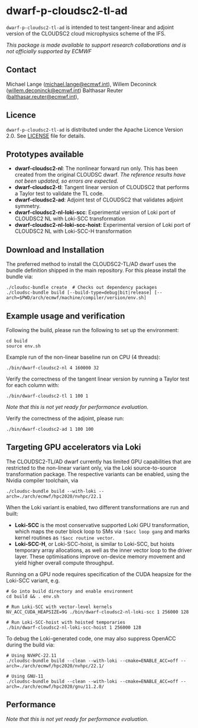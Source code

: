 # dwarf-p-cloudsc2-tl-ad

`dwarf-p-cloudsc2-tl-ad` is intended to test tangent-linear and adjoint
version of the CLOUDSC2 cloud microphysics scheme of the IFS.

*This package is made available to support research collaborations and is not
officially supported by ECMWF*

## Contact

Michael Lange (michael.lange@ecmwf.int),
Willem Deconinck (willem.deconinck@ecmwf.int)
Balthasar Reuter (balthasar.reuter@ecmwf.int),

## Licence

`dwarf-p-cloudsc2-tl-ad` is distributed under the Apache Licence Version 2.0.
See [LICENSE](LICENSE) file for details.

## Prototypes available

- **dwarf-cloudsc2-nl**: The nonlinear forward run only. This has been created
  from the original CLOUDSC dwarf. _The reference results have not been updated,
  so errors are expected._
- **dwarf-cloudsc2-tl**: Tangent linear version of CLOUDSC2 that performs a Taylor
  test to validate the TL code.
- **dwarf-cloudsc2-ad**: Adjoint test of CLOUDSC2 that validates adjoint symmetry.
- **dwarf-cloudsc2-nl-loki-scc**: Experimental version of Loki port of CLOUDSC2 NL with Loki-SCC transformation
- **dwarf-cloudsc2-nl-loki-scc-hoist**: Experimental version of Loki port of CLOUDSC2 NL with Loki-SCC-H transformation

## Download and Installation

The preferred method to install the CLOUDSC2-TL/AD dwarf uses the bundle
definition shipped in the main repository. For this please
install the bundle via:
```
./cloudsc-bundle create  # Checks out dependency packages
./cloudsc-bundle build [--build-type=debug|bit|release] [--arch=$PWD/arch/ecmwf/machine/compiler/version/env.sh]
```

## Example usage and verification

Following the build, please run the following to set up the environment:
```
cd build
source env.sh
```

Example run of the non-linear baseline run on CPU (4 threads):
```
./bin/dwarf-cloudsc2-nl 4 160000 32
```

Verify the correctness of the tangent linear version by running a
Taylor test for each column with:
```
./bin/dwarf-cloudsc2-tl 1 100 1
```
_Note that this is not yet ready for performance evaluation._

Verify the correctness of the adjoint, please run:
```
./bin/dwarf-cloudsc2-ad 1 100 100
```

## Targeting GPU accelerators via Loki

The CLOUDSC2-TL/AD dwarf currently has limited GPU capabilities that
are restricted to the non-linear variant only, via the Loki
source-to-source transformation package. The respective variants can
be enabled, using the Nvidia compiler toolchain, via
```
./cloudsc-bundle build --with-loki --arch=./arch/ecmwf/hpc2020/nvhpc/22.1
```

When the Loki variant is enabled, two different transformations are run and built:
* **Loki-SCC** is the most conservative supported Loki GPU
  transformation, which maps the outer block loop to SMs via `!$acc
  loop gang` and marks kernel routines as `!$acc routine vector`.
* **Loki-SCC-H**, or Loki-SCC-hoist, is similar to Loki-SCC, but
  hoists temporary array allocations, as well as the inner vector
  loop to the driver layer. These optimisations improve on-device
  memory movement and yield higher overall compute throughput.

Running on a GPU node requires specification of the CUDA heapsize for the Loki-SCC variant, e.g.
```
# Go into build directory and enable environment
cd build && . env.sh

# Run Loki-SCC with vector-level kernels
NV_ACC_CUDA_HEAPSIZE=9G ./bin/dwarf-cloudsc2-nl-loki-scc 1 256000 128

# Run Loki-SCC-hoist with hoisted temporaries
./bin/dwarf-cloudsc2-nl-loki-scc-hoist 1 256000 128
```

To debug the Loki-generated code, one may also suppress OpenACC during the build via:
```
# Using NVHPC-22.11
./cloudsc-bundle build --clean --with-loki --cmake=ENABLE_ACC=off --arch=./arch/ecmwf/hpc2020/nvhpc/22.1/

# Using GNU-11
./cloudsc-bundle build --clean --with-loki --cmake=ENABLE_ACC=off --arch=./arch/ecmwf/hpc2020/gnu/11.2.0/
```

## Performance

_Note that this is not yet ready for performance evaluation._

